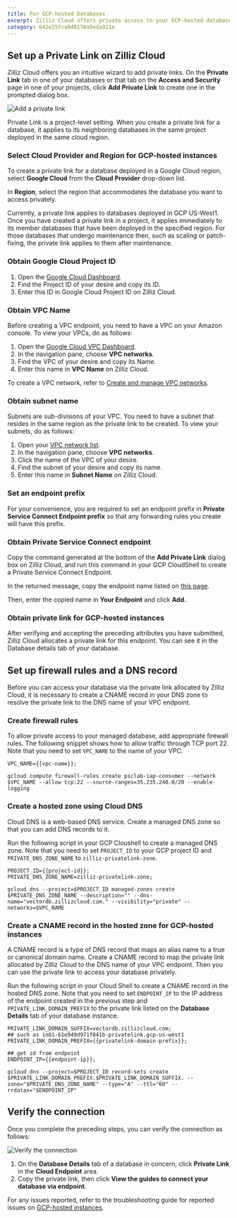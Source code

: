```yaml
---
title: For GCP-hosted Databases
excerpt: Zilliz Cloud offers private access to your GCP-hosted databases through private links in case you do not want to have your database traffic go over the Internet.
category: 642e25fca949170a5eda921e
---
```


## Set up a Private Link on Zilliz Cloud

Zilliz Cloud offers you an intuitive wizard to add private links. On the **Private Link** tab in one of your databases or that tab on the **Access and Security** page in one of your projects, click **Add Private Link** to create one in the prompted dialog box.

![Add a private link](https://assets.zilliz.com/zillizCloudDocAssets/enter_vpc_endpoint.png)

Private Link is a project-level setting. When you create a private link for a database, it applies to its neighboring databases in the same project deployed in the same cloud region.

### Select Cloud Provider and Region for GCP-hosted instances

To create a private link for a database deployed in a Google Cloud region, select **Google Cloud** from the **Cloud Provider** drop-down list.

In **Region**, select the region that accommodates the database you want to access privately.

Currently, a private link applies to databases deployed in GCP US-West1. Once you have created a private link in a project, it applies immediately to its member databases that have been deployed in the specified region. For those databases that undergo maintenance then, such as scaling or patch-fixing, the private link applies to them after maintenance.

### Obtain Google Cloud Project ID

1. Open the [Google Cloud Dashboard](https://console.cloud.google.com/home/dashboard).  
2. Find the Project ID of your desire and copy its ID.
3. Enter this ID in Google Cloud Project ID on Zilliz Cloud.

### Obtain VPC Name

Before creating a VPC endpoint, you need to have a VPC on your Amazon console. To view your VPCs, do as follows:

1. Open the [Google Cloud VPC Dashboard](https://console.cloud.google.com/networking/networks/list).  
2. In the navigation pane, choose **VPC networks**.
3. Find the VPC of your desire and copy its Name.
4. Enter this name in **VPC Name** on Zilliz Cloud.

To create a VPC network, refer to [Create and manage VPC networks](https://cloud.google.com/vpc/docs/create-modify-vpc-networks).

### Obtain subnet name

Subnets are sub-divisions of your VPC. You need to have a subnet that resides in the same region as the private link to be created. To view your subnets, do as follows:

1. Open your [VPC network list](https://console.cloud.google.com/networking/networks/list).
2. In the navigation pane, choose **VPC networks**.
3. Click the name of the VPC of your desire.
4. Find the subnet of your desire and copy its name.
5. Enter this name in **Subnet Name** on Zilliz Cloud.

### Set an endpoint prefix

For your convenience, you are required to set an endpoint prefix in **Private Service Connect Endpoint prefix** so that any forwarding rules you create will have this prefix.

### Obtain Private Service Connect endpoint

Copy the command generated at the bottom of the **Add Private Link** dialog box on Zilliz Cloud, and run this command in your GCP CloudShell to create a Private Service Connect Endpoint.

In the returned message, copy the endpoint name listed on [this page](https://console.cloud.google.com/net-services/psc/list/consumers).

Then, enter the copied name in **Your Endpoint** and click **Add**.

### Obtain private link for GCP-hosted instances

After verifying and accepting the preceding attributes you have submitted, Zilliz Cloud allocates a private link for this endpoint. You can see it in the Database details tab of your database.

## Set up firewall rules and a DNS record

Before you can access your database via the private link allocated by Zilliz Cloud, it is necessary to create a CNAME record in your DNS zone to resolve the private link to the DNS name of your VPC endpoint.

### Create firewall rules

To allow private access to your managed database, add appropriate firewall rules. The following snippet shows how to allow traffic through TCP port 22. Note that you need to set `VPC_NAME` to the name of your VPC.

```shell
VPC_NAME={{vpc-name}};

gcloud compute firewall-rules create psclab-iap-consumer --network $VPC_NAME --allow tcp:22 --source-ranges=35.235.240.0/20 --enable-logging
```

### Create a hosted zone using Cloud DNS

Cloud DNS is a web-based DNS service. Create a managed DNS zone so that you can add DNS records to it.

Run the following script in your GCP Cloushell to create a managed DNS zone. Note that you need to set `PROJECT_ID` to your GCP project ID and `PRIVATE_DNS_ZONE_NAME` to `zilliz-privatelink-zone`.

```Shell
PROJECT_ID={{project-id}};
PRIVATE_DNS_ZONE_NAME=zilliz-privatelink-zone;

gcloud dns --project=$PROJECT_ID managed-zones create $PRIVATE_DNS_ZONE_NAME --description="" --dns-name="vectordb.zillizcloud.com." --visibility="private" --networks=$VPC_NAME
```

### Create a CNAME record in the hosted zone for GCP-hosted instances

A CNAME record is a type of DNS record that maps an alias name to a true or canonical domain name. Create a CNAME record to map the private link allocated by Zilliz Cloud to the DNS name of your VPC endpoint. Then you can use the private link to access your database privately.

Run the following script in your Cloud Shell to create a CNAME record in the hosted DNS zone. Note that you need to set `ENDPOINT_IP` to the IP address of the endpoint created in the previous step and `PRIVATE_LINK_DOMAIN_PREFIX` to the private link listed on the **Database Details** tab of your database instance.

```Shell
PRIVATE_LINK_DOMAIN_SUFFIX=vectordb.zillizcloud.com;
## such as in01-61e949d971f841b-privatelink.gcp-us-west1
PRIVATE_LINK_DOMAIN_PREFIX={{privatelink-domain-prefix}};

## get id from endpoint
ENDPOINT_IP={{endpoint-ip}};

gcloud dns --project=$PROJECT_ID record-sets create $PRIVATE_LINK_DOMAIN_PREFIX.$PRIVATE_LINK_DOMAIN_SUFFIX. --zone="$PRIVATE_DNS_ZONE_NAME" --type="A" --ttl="60" --rrdatas="$ENDPOINT_IP"
```

## Verify the connection

Once you complete the preceding steps, you can verify the connection as follows:

![Verify the connection](https://assets.zilliz.com/zillizCloudDocAssets/verify_private_link.png)

1. On the **Database Details** tab of a database in concern, click **Private Link** in the **Cloud Endpoint** area.
2. Copy the private link, then click **View the guides to connect your database via endpoint**.

For any issues reported, refer to the troubleshooting guide for reported issues on [GCP-hosted instances](troubleshooting#why-does-it-always-report-a-timeout-when-connecting-to-the-private-link-of-an-aws-hosted-instance).
